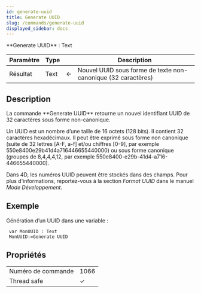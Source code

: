 ```yaml
---
id: generate-uuid
title: Generate UUID
slug: /commands/generate-uuid
displayed_sidebar: docs
---
```


<!--REF #_command_.Generate UUID.Syntax-->**Generate UUID** : Text<!-- END REF-->
<!--REF #_command_.Generate UUID.Params-->
| Paramètre | Type |  | Description |
| --- | --- | --- | --- |
| Résultat | Text | &#8592; | Nouvel UUID sous forme de texte non-canonique (32 caractères) |

<!-- END REF-->

## Description 

<!--REF #_command_.Generate UUID.Summary-->La commande **Generate UUID** retourne un nouvel identifiant UUID de 32 caractères sous forme non-canonique.<!-- END REF-->

Un UUID est un nombre d’une taille de 16 octets (128 bits). Il contient 32 caractères hexadécimaux. Il peut être exprimé sous forme non canonique (suite de 32 lettres \[A-F, a-f\] et/ou chiffres \[0-9\], par exemple 550e8400e29b41d4a716446655440000) ou sous forme canonique (groupes de 8,4,4,4,12, par exemple 550e8400-e29b-41d4-a716-446655440000). 

Dans 4D, les numéros UUID peuvent être stockés dans des champs. Pour plus d'informations, reportez-vous à la section *Format UUID* dans le manuel *Mode Développement*.

## Exemple 

Génération d’un UUID dans une variable : 

```4d
 var MonUUID : Text
 MonUUID:=Generate UUID
```


## Propriétés

|  |  |
| --- | --- |
| Numéro de commande | 1066 |
| Thread safe | &check; |


